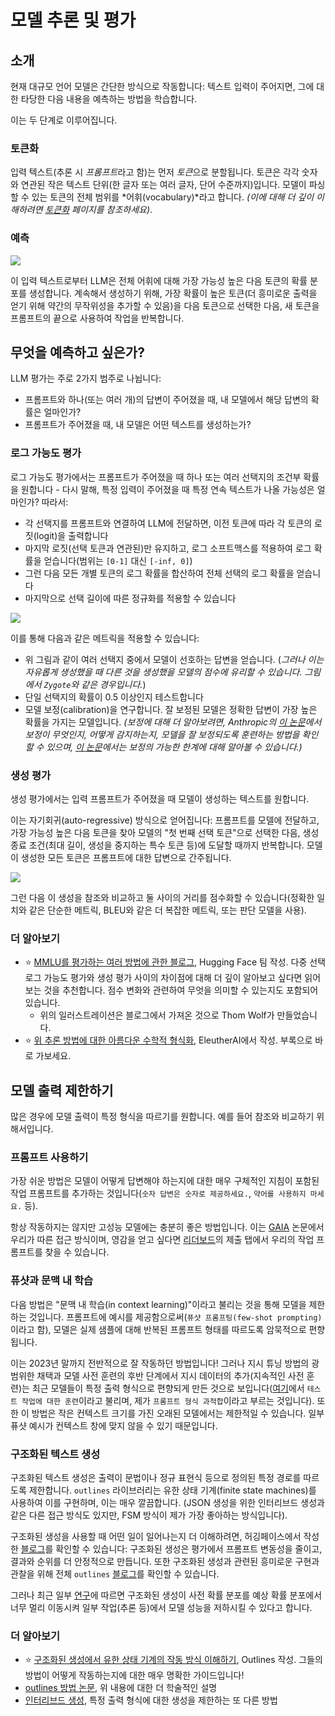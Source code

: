 # 모델 추론 및 평가

## 소개
현재 대규모 언어 모델은 간단한 방식으로 작동합니다: 텍스트 입력이 주어지면, 그에 대한 타당한 다음 내용을 예측하는 방법을 학습합니다.

이는 두 단계로 이루어집니다.
### 토큰화
입력 텍스트(추론 시 *프롬프트*라고 함)는 먼저 *토큰*으로 분할됩니다. 토큰은 각각 숫자와 연관된 작은 텍스트 단위(한 글자 또는 여러 글자, 단어 수준까지)입니다. 모델이 파싱할 수 있는 토큰의 전체 범위를 *어휘(vocabulary)*라고 합니다. *(이에 대해 더 깊이 이해하려면 [토큰화](https://github.com/huggingface/evaluation-guidebook/blob/main/contents/general-knowledge/tokenization.md) 페이지를 참조하세요)*.

### 예측

![](https://github.com/huggingface/evaluation-guidebook/blob/main/assets/llm_tk_1.png?raw=true)

이 입력 텍스트로부터 LLM은 전체 어휘에 대해 가장 가능성 높은 다음 토큰의 확률 분포를 생성합니다. 계속해서 생성하기 위해, 가장 확률이 높은 토큰(더 흥미로운 출력을 얻기 위해 약간의 무작위성을 추가할 수 있음)을 다음 토큰으로 선택한 다음, 새 토큰을 프롬프트의 끝으로 사용하여 작업을 반복합니다.

## 무엇을 예측하고 싶은가?
LLM 평가는 주로 2가지 범주로 나뉩니다:
- 프롬프트와 하나(또는 여러 개)의 답변이 주어졌을 때, 내 모델에서 해당 답변의 확률은 얼마인가?
- 프롬프트가 주어졌을 때, 내 모델은 어떤 텍스트를 생성하는가?

### 로그 가능도 평가
로그 가능도 평가에서는 프롬프트가 주어졌을 때 하나 또는 여러 선택지의 조건부 확률을 원합니다 - 다시 말해, 특정 입력이 주어졌을 때 특정 연속 텍스트가 나올 가능성은 얼마인가?
따라서:
- 각 선택지를 프롬프트와 연결하여 LLM에 전달하면, 이전 토큰에 따라 각 토큰의 로짓(logit)을 출력합니다
- 마지막 로짓(선택 토큰과 연관된)만 유지하고, 로그 소프트맥스를 적용하여 로그 확률을 얻습니다(범위는 `[0-1]` 대신 `[-inf, 0]`)
- 그런 다음 모든 개별 토큰의 로그 확률을 합산하여 전체 선택의 로그 확률을 얻습니다
- 마지막으로 선택 길이에 따른 정규화를 적용할 수 있습니다

![](https://github.com/huggingface/evaluation-guidebook/blob/main/assets/llm_logprob.png?raw=true)

이를 통해 다음과 같은 메트릭을 적용할 수 있습니다:
- 위 그림과 같이 여러 선택지 중에서 모델이 선호하는 답변을 얻습니다. (*그러나 이는 자유롭게 생성했을 때 다른 것을 생성했을 모델의 점수에 유리할 수 있습니다. 그림에서 `Zygote`와 같은 경우입니다.*)
- 단일 선택지의 확률이 0.5 이상인지 테스트합니다
- 모델 보정(calibration)을 연구합니다. 잘 보정된 모델은 정확한 답변이 가장 높은 확률을 가지는 모델입니다.
  *(보정에 대해 더 알아보려면, Anthropic의 [이 논문](https://arxiv.org/abs/2207.05221)에서 보정이 무엇인지, 어떻게 감지하는지, 모델을 잘 보정되도록 훈련하는 방법을 확인할 수 있으며, [이 논문](https://arxiv.org/abs/2311.14648)에서는 보정의 가능한 한계에 대해 알아볼 수 있습니다.)*

### 생성 평가
생성 평가에서는 입력 프롬프트가 주어졌을 때 모델이 생성하는 텍스트를 원합니다.

이는 자기회귀(auto-regressive) 방식으로 얻어집니다: 프롬프트를 모델에 전달하고, 가장 가능성 높은 다음 토큰을 찾아 모델의 "첫 번째 선택 토큰"으로 선택한 다음, 생성 종료 조건(최대 길이, 생성을 중지하는 특수 토큰 등)에 도달할 때까지 반복합니다. 모델이 생성한 모든 토큰은 프롬프트에 대한 답변으로 간주됩니다.

![](https://github.com/huggingface/evaluation-guidebook/blob/main/assets/llm_gen.png?raw=true)

그런 다음 이 생성을 참조와 비교하고 둘 사이의 거리를 점수화할 수 있습니다(정확한 일치와 같은 단순한 메트릭, BLEU와 같은 더 복잡한 메트릭, 또는 판단 모델을 사용).

### 더 알아보기
- ⭐ [MMLU를 평가하는 여러 방법에 관한 블로그](https://huggingface.co/blog/open-llm-leaderboard-mmlu), Hugging Face 팀 작성. 다중 선택 로그 가능도 평가와 생성 평가 사이의 차이점에 대해 더 깊이 알아보고 싶다면 읽어보는 것을 추천합니다. 점수 변화와 관련하여 무엇을 의미할 수 있는지도 포함되어 있습니다.
  - 위의 일러스트레이션은 블로그에서 가져온 것으로 Thom Wolf가 만들었습니다.
- ⭐ [위 추론 방법에 대한 아름다운 수학적 형식화](https://arxiv.org/abs/2405.14782v2), EleutherAI에서 작성. 부록으로 바로 가보세요.

## 모델 출력 제한하기
많은 경우에 모델 출력이 특정 형식을 따르기를 원합니다. 예를 들어 참조와 비교하기 위해서입니다.

### 프롬프트 사용하기
가장 쉬운 방법은 모델이 어떻게 답변해야 하는지에 대한 매우 구체적인 지침이 포함된 작업 프롬프트를 추가하는 것입니다(`숫자 답변은 숫자로 제공하세요.`, `약어를 사용하지 마세요.` 등).

항상 작동하지는 않지만 고성능 모델에는 충분히 좋은 방법입니다. 이는 [GAIA](https://huggingface.co/papers/2311.12983) 논문에서 우리가 따른 접근 방식이며, 영감을 얻고 싶다면 [리더보드](https://huggingface.co/spaces/gaia-benchmark/leaderboard)의 제출 탭에서 우리의 작업 프롬프트를 찾을 수 있습니다.

### 퓨샷과 문맥 내 학습
다음 방법은 "문맥 내 학습(in context learning)"이라고 불리는 것을 통해 모델을 제한하는 것입니다. 프롬프트에 예시를 제공함으로써(`퓨샷 프롬프팅(few-shot prompting)`이라고 함), 모델은 실제 샘플에 대해 반복된 프롬프트 형태를 따르도록 암묵적으로 편향됩니다.

이는 2023년 말까지 전반적으로 잘 작동하던 방법입니다! 그러나 지시 튜닝 방법의 광범위한 채택과 모델 사전 훈련의 후반 단계에서 지시 데이터의 추가(지속적인 사전 훈련)는 최근 모델들이 특정 출력 형식으로 편향되게 만든 것으로 보입니다([여기](https://arxiv.org/abs/2407.07890)에서 `테스트 작업에 대한 훈련`이라고 불리며, 제가 `프롬프트 형식 과적합`이라고 부르는 것입니다). 또한 이 방법은 작은 컨텍스트 크기를 가진 오래된 모델에서는 제한적일 수 있습니다. 일부 퓨샷 예시가 컨텍스트 창에 맞지 않을 수 있기 때문입니다.

### 구조화된 텍스트 생성
구조화된 텍스트 생성은 출력이 문법이나 정규 표현식 등으로 정의된 특정 경로를 따르도록 제한합니다. `outlines` 라이브러리는 유한 상태 기계(finite state machines)를 사용하여 이를 구현하며, 이는 매우 깔끔합니다. (JSON 생성을 위한 인터리브드 생성과 같은 다른 접근 방식도 있지만, FSM 방식이 제가 가장 좋아하는 방식입니다).

구조화된 생성을 사용할 때 어떤 일이 일어나는지 더 이해하려면, 허깅페이스에서 작성한 [블로그](https://huggingface.co/blog/evaluation-structured-outputs)를 확인할 수 있습니다: 구조화된 생성은 평가에서 프롬프트 변동성을 줄이고, 결과와 순위를 더 안정적으로 만듭니다. 또한 구조화된 생성과 관련된 흥미로운 구현과 관찰을 위해 전체 `outlines` [블로그](https://blog.dottxt.co/)를 확인할 수 있습니다.

그러나 최근 일부 [연구](https://arxiv.org/abs/2408.02442)에 따르면 구조화된 생성이 사전 확률 분포를 예상 확률 분포에서 너무 멀리 이동시켜 일부 작업(추론 등)에서 모델 성능을 저하시킬 수 있다고 합니다.

### 더 알아보기
- ⭐ [구조화된 생성에서 유한 상태 기계의 작동 방식 이해하기](https://blog.dottxt.co/coalescence.html), Outlines 작성. 그들의 방법이 어떻게 작동하는지에 대한 매우 명확한 가이드입니다!
- [outlines 방법 논문](https://arxiv.org/abs/2307.09702), 위 내용에 대한 더 학술적인 설명
- [인터리브드 생성](https://github.com/guidance-ai/guidance?tab=readme-ov-file#guidance-acceleration), 특정 출력 형식에 대한 생성을 제한하는 또 다른 방법
